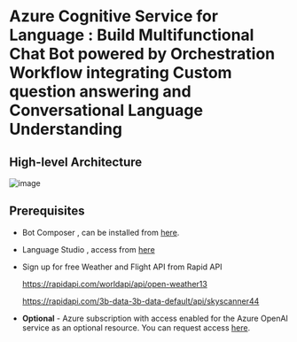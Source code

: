 # Azure Cognitive Service for Language : Build Multifunctional Chat Bot powered by Orchestration Workflow integrating Custom question answering and Conversational Language Understanding 

## High-level Architecture

![image](https://github.com/mahes-a/2023/assets/120069348/b9d169e4-49e0-45a3-8720-7a2d089629a8)


## Prerequisites

- Bot Composer , can be installed from [here](https://learn.microsoft.com/en-us/composer/install-composer?tabs=windows). 
- Language Studio , access from [here](https://language.cognitive.azure.com/home)
- Sign up for free Weather and Flight API from Rapid API
  
  
    https://rapidapi.com/worldapi/api/open-weather13
  
    https://rapidapi.com/3b-data-3b-data-default/api/skyscanner44
  
- **Optional** - Azure subscription with access enabled for the Azure OpenAI service as an optional resource. You can request access [here](https://aka.ms/oaiapply).
  
  
    
